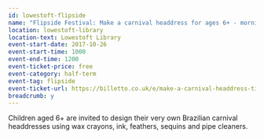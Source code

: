 ```yaml
---
id: lowestoft-flipside
name: "Flipside Festival: Make a carnival headdress for ages 6+ - morning session"
location: lowestoft-library
location-text: Lowestoft Library
event-start-date: 2017-10-26
event-start-time: 1000
event-end-time: 1200
event-ticket-price: free
event-category: half-term
event-tag: flipside
event-ticket-url: https://billetto.co.uk/e/make-a-carnival-headdress-tickets-212417
breadcrumb: y
---
```


Children aged 6+ are invited to design their very own Brazilian carnival headdresses using wax crayons, ink, feathers, sequins and pipe cleaners.
